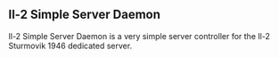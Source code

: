 Il-2 Simple Server Daemon
-------------------------

Il-2 Simple Server Daemon is a very simple server controller for the Il-2 Sturmovik 1946 dedicated server.